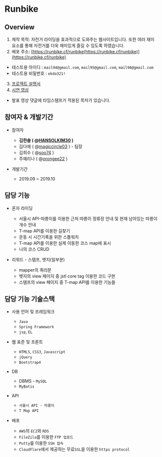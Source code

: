 # Runbike

## Overview
1. 제작 목적: 자전거 라이딩을 효과적으로 도와주는 웹사이트입니다. 또한 여러 재미요소를 통해 자전거를 더욱 재미있게 즐길 수 있도록 하였습니다.
2. 배포 주소: [https://runbike.cf/runbike(https://runbike.cf/runbike)](https://runbike.cf/runbike)
  * 테스트용 아이디 : `mail94@gmail.com`, `mail95@gmail.com`, `mail96@gmail.com`
  * 테스트용 비밀번호 : `ekdo321!`
3. [프로젝트 설명서](https://docs.google.com/presentation/d/1-ev-xINKcZvE2PZuUH929ff95VMC-zH2X3Hujy5CaF4/edit?usp=sharing)
4. [시연 영상](https://youtu.be/l89zUgKG4cw)
  * 발표 영상 댓글에 타임스탬프가 적용된 목차가 있습니다.

## 참여자 & 개발기간

* 참여자
  * **김한솔 ( @[HANSOLKIM30](https://github.com/HANSOLKIM30) )**   
  * 김다애 ( @[magiccircle03](https://github.com/magiccircle03) ) - 팀장 
  * 김희수 ( @[soo74](https://github.com/soo74) )  
  * 주예리나 ( @[orongee22](https://github.com/orongee22) )

* 개발기간
  * 2019.09 ~ 2019.10

## 담당 기능
* 혼자 라이딩
  * 서울시 API-따릉이를 이용한 근처 따릉이 정류장 안내 및 현재 남아있는 따릉이 개수 안내 
  * T-map API를 이용한 길찾기 
  * 운동 시 시간기록을 위한 스톱워치  
  * T-map API를 이용한 실제 이동한 코스 map에 표시 
  * 나의 코스 CRUD
  
* 리워드 - 스탬프, 뱃지(일부분)
   * mapper의 쿼리문 
   * 뱃지의 view 페이지 중 jstl core tag 이용한 코드 구현
   * 스탬프의 view 페이지 중 T-map API를 이용한 기능들


## 담당 기능 기술스택

* 사용 언어 및 프레임워크
  * `Java`
  * `Spring Framework`
  * `jsp`, `EL`
  
* 웹 표준 및 프론트
  * `HTML5`, `CSS3`, `Javascript`
  * `jQuery`
  * `Bootstrap4`

* DB
  * DBMS - `MySQL`
  * `MyBatis`
  
* API
  * `서울시 API - 따릉이`
  * `T Map API`

* 배포
  * `AWS`의 `EC2`와 `RDS`
  * `FileZila`를 이용한 `FTP 업로드`
  * `Putty`를 이용한 `SSH 접속`
  * `CloudFlare`에서 제공하는 무료`SSL`을 이용한 `https protocol`

